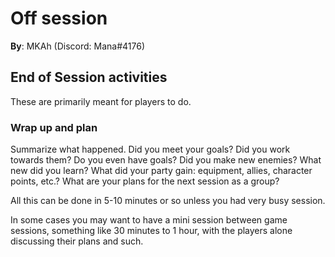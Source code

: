 # Off session

**By**: MKAh (Discord: Mana#4176)

## End of Session activities

These are primarily meant for players to do.

### Wrap up and plan

Summarize what happened. Did you meet your goals? Did you work towards them? Do you even have goals? Did you make new enemies? What new did you learn? What did your party gain: equipment, allies, character points, etc.? What are your plans for the next session as a group? 

All this can be done in 5-10 minutes or so unless you had very busy session.

In some cases you may want to have a mini session between game sessions, something like 30 minutes to 1 hour, with the players alone discussing their plans and such.